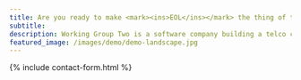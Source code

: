 ```yaml
---
title: Are you ready to make <mark><ins>EOL</ins></mark> the thing of the past?
subtitle: 
description: Working Group Two is a software company building a telco core network.
featured_image: /images/demo/demo-landscape.jpg
---
```


{% include contact-form.html %}
